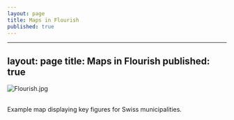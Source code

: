 ```yaml
---
layout: page
title: Maps in Flourish
published: true
---
```

---
layout: page
title: Maps in Flourish
published: true
---
![Flourish.jpg]({{site.baseurl}}/img/Flourish.jpg)<br><br>

Example map displaying key figures for Swiss municipalities.

<div class="flourish-embed flourish-map" data-src="visualisation/10105282"><script src="https://public.flourish.studio/resources/embed.js"></script></div>
